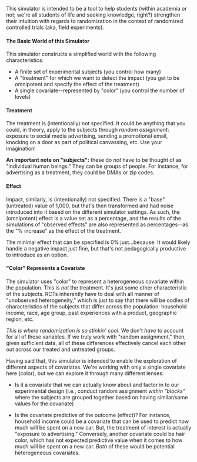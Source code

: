 This simulator is intended to be a tool to help students (within academia or not; we're all students of life and seeking knowledge, right?) strengthen their intuition with regards to randomization in the context of randomized controlled trials (aka, field experiments).

#### The Basic World of this Simulator

This simulator constructs a simplified world with the following characteristics:

* A finite set of experimental subjects (you control how many)
* A "treatment" for which we want to detect the impact (you get to be omnipotent and specify the effect of the treatment)
* A single covariate--represented by "color" (you control the number of levels)

#### Treatment

The treatment is (intentionally) not specified. It could be anything that you could, in theory, apply to the subjects through _random assignment_: exposure to social media advertising, sending a promotional email, knocking on a door as part of political canvassing, etc. Use your imagination!

**An important note on "subjects":** these do _not_ have to be thought of as "individual human beings." They can be groups of people. For instance, for advertising as a treatment, they could be DMAs or zip codes. 

#### Effect

Impact, similarly, is (intentionally) not specified. There is a "base" (untreated) value of 1,000, but that's then transformed and had noise introduced into it based on the different simulator settings. As such, the (omnipotent) effect is a value set as a percentage, and the results of the simulations of "observed effects" are also represented as percentages--as the "% increase" as the effect of the treatment.

The minimal effect that can be specified is 0% just...because. It would likely handle a negative impact just fine, but that's not pedagogically productive to introduce as an option.

#### "Color" Represents a Covariate

The simulator uses "color" to represent a heterogeneous covariate within the population. This is _not_ the treatment. It's just some other characteristic of the subjects. RCTs inherently have to deal with all manner of "unobserved heterogeneity," which is just to say that there will be oodles of characteristics of the subjects that differ across the population: household income, race, age group, past experiences with a product, geographic region, etc.

_This is where randomization is so stinkin' cool_. We don't _have_ to account for all of these variables. If we truly work with "random assignment," then, given sufficient data, all of these differences effectively cancel each other out across our treated and untreated groups.

Having said that, this simulator is intended to enable the exploration of different aspects of covariates. We're working with only a single covariate here (color), but we can explore it through many different lenses:

* Is it a covariate that we can actually know about and factor in to our experimental design (i.e., conduct random assignment _within "blocks"_ where the subjects are grouped together based on having similar/same values for the covariate)

* Is the covariate predictive of the outcome (effect)? For instance, household income could be a covariate that can be used to predict how much will be spent on a new car. But, the treatment of interest is actually "exposure to advertising." Conversely, another covariate could be hair color, which has not expected predictive value when it comes to how much will be spent on a new car. _Both_ of these would be potential heterogeneous covariates.